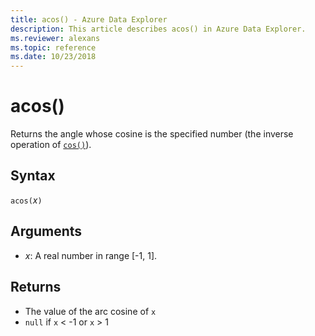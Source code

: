 ```yaml
---
title: acos() - Azure Data Explorer
description: This article describes acos() in Azure Data Explorer.
ms.reviewer: alexans
ms.topic: reference
ms.date: 10/23/2018
---
```

# acos()

Returns the angle whose cosine is the specified number (the inverse operation of [`cos()`](cosfunction.md)).

## Syntax

`acos(`*x*`)`

## Arguments

* *x*: A real number in range [-1, 1].

## Returns

* The value of the arc cosine of `x`
* `null` if `x` < -1 or `x` > 1
